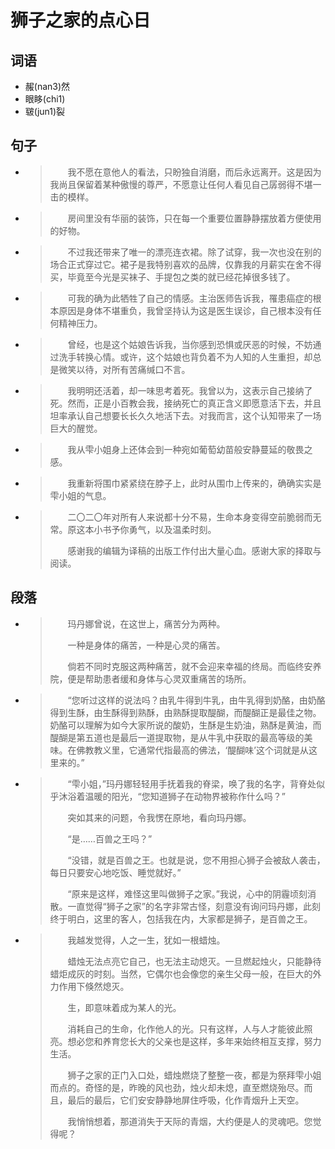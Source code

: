 # 狮子之家的点心日

## 词语

- 赧(nan3)然
- 眼眵(chi1)
- 皲(jun1)裂

## 句子

- > 　　我不愿在意他人的看法，只盼独自消磨，而后永远离开。这是因为我尚且保留着某种傲慢的尊严，不愿意让任何人看见自己孱弱得不堪一击的模样。

- > 　　房间里没有华丽的装饰，只在每一个重要位置静静摆放着方便使用的好物。

- > 　　不过我还带来了唯一的漂亮连衣裙。除了试穿，我一次也没在别的场合正式穿过它。裙子是我特别喜欢的品牌，仅靠我的月薪实在舍不得买，毕竟至今光是买袜子、手提包之类的就已经花掉很多钱了。

- > 　　可我的确为此牺牲了自己的情感。主治医师告诉我，罹患癌症的根本原因是身体不堪重负，我曾坚持认为这是医生误诊，自己根本没有任何精神压力。

- > 　　曾经，也是这个姑娘告诉我，当你感到恐惧或厌恶的时候，不妨通过洗手转换心情。或许，这个姑娘也背负着不为人知的人生重担，却总是微笑以待，对所有苦痛缄口不言。

- > 　　我明明还活着，却一味思考着死。我曾以为，这表示自己接纳了死。然而，正是小百教会我，接纳死亡的真正含义即愿意活下去，并且坦率承认自己想要长长久久地活下去。对我而言，这个认知带来了一场巨大的醒觉。

- > 　　我从雫小姐身上还体会到一种宛如葡萄幼苗般安静蔓延的敬畏之感。

- > 　　我重新将围巾紧紧绕在脖子上，此时从围巾上传来的，确确实实是雫小姐的气息。

- > 　　二〇二〇年对所有人来说都十分不易，生命本身变得空前脆弱而无常。原这本小书予你勇气，以及温柔时刻。
  >
  > 　　感谢我的编辑为译稿的出版工作付出大量心血。感谢大家的择取与阅读。

## 段落

- > 　　玛丹娜曾说，在这世上，痛苦分为两种。
  >
  > 　　一种是身体的痛苦，一种是心灵的痛苦。
  >
  > 　　倘若不同时克服这两种痛苦，就不会迎来幸福的终局。而临终安养院，便是帮助患者缓和身体与心灵双重痛苦的场所。

- > 　　“您听过这样的说法吗？由乳牛得到牛乳，由牛乳得到奶酪，由奶酪得到生酥，由生酥得到熟酥，由熟酥提取醍醐，而醍醐正是最佳之物。奶酪可以理解为如今大家所说的酸奶，生酥是生奶油，熟酥是黄油，而醍醐是第五道也是最后一道提取物，是从牛乳中获取的最高等级的美味。在佛教教义里，它通常代指最高的佛法，‘醍醐味’这个词就是从这里来的。”

- > 　　“雫小姐，”玛丹娜轻轻用手抚着我的脊梁，唤了我的名字，背脊处似乎沐浴着温暖的阳光，“您知道狮子在动物界被称作什么吗？”
  >
  > 　　突如其来的问题，令我愣在原地，看向玛丹娜。
  >
  > 　　“是……百兽之王吗？”
  >
  > 　　“没错，就是百兽之王。也就是说，您不用担心狮子会被敌人袭击，每日只要安心地吃饭、睡觉就好。”
  >
  > 　　“原来是这样，难怪这里叫做狮子之家。”我说，心中的阴霾顷刻消散。一直觉得“狮子之家”的名字非常古怪，刻意没有询问玛丹娜，此刻终于明白，这里的客人，包括我在内，大家都是狮子，是百兽之王。

- > 　　我越发觉得，人之一生，犹如一根蜡烛。
  >
  > 　　蜡烛无法点亮它自己，也无法主动熄灭。一旦燃起烛火，只能静待蜡炬成灰的时刻。当然，它偶尔也会像您的亲生父母一般，在巨大的外力作用下倏然熄灭。
  >
  > 　　生，即意味着成为某人的光。
  >
  > 　　消耗自己的生命，化作他人的光。只有这样，人与人才能彼此照亮。想必您和养育您长大的父亲也是这样，多年来始终相互支撑，努力生活。
  >
  > 　　狮子之家的正门入口处，蜡烛燃烧了整整一夜，都是为祭拜雫小姐而点的。奇怪的是，昨晚的风也劲，烛火却未熄，直至燃烧殆尽。而且，最后的最后，它们安安静静地屏住呼吸，化作青烟升上天空。
  >
  > 　　我悄悄想着，那道消失于天际的青烟，大约便是人的灵魂吧。您觉得呢？

